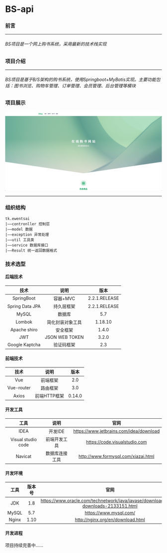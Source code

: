 # BS-api

### 前言
---
###### BS项目是一个网上购书系统，采用最新的技术栈实现
### 项目介绍
---
###### BS项目是基于B/S架构的购书系统，使用Springboot+MyBatis实现。主要功能包括：图书浏览、购物车管理、订单管理、会员管理、后台管理等模块
### 项目展示
![image](https://github.com/EwenTsai/BS-api/blob/master/image_add_pic/首页图片.png)

---
### 组织结构
```
tk.ewentsai
|——contronller 控制层
|——model 数据
|——exception 异常处理
|——util 工具类
|——service 数据库接口
|——Result 统一返回数据格式
```

### 技术选型
#### 后端技术
技术|说明|版本
:--:|:--:|:--:
SpringBoot|容器+MVC|2.2.1.RELEASE
Spring Data JPA|持久层框架|2.2.1.RELEASE
MySQL|数据库|5.7
Lombok|简化封装对象工具|1.18.10
Apache shiro|安全框架|1.4.0
JWT|JSON WEB TOKEN|3.2.0
Google Kaptcha|验证码框架|2.3
#### 前端技术
技术|说明|版本
:--:|:--:|:--:
Vue|前端框架|2.0
Vue-router|路由框架|3.0
Axios|前端HTTP框架|0.14.0
#### 开发工具
工具|说明|官网
:--:|:--:|:--:
IDEA|开发IDE|https://www.jetbrains.com/idea/download
Visual studio code|前端开发工具|https://code.visualstudio.com
Navicat|数据库连接工具|http://www.formysql.com/xiazai.html
#### 开发环境
工具|版本号|官网
:--:|:--:|:--:
JDK|1.8|https://www.oracle.com/technetwork/java/javase/downloads/jdk8-downloads-2133151.html
MySQL|5.7|https://www.mysql.com/
Nginx|1.10|http://nginx.org/en/download.html

#### 开发进程
项目持续完善中......